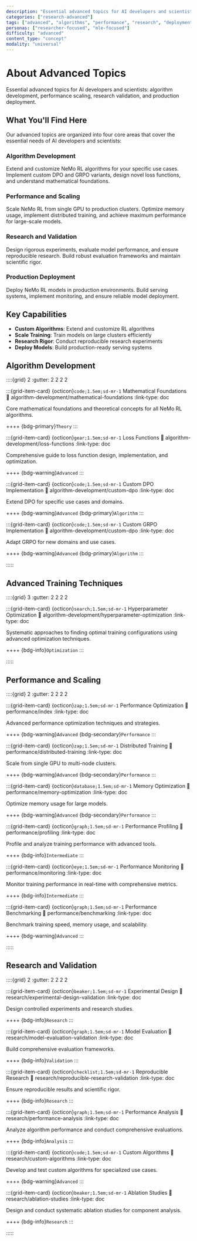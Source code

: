 ```yaml
---
description: "Essential advanced topics for AI developers and scientists: algorithm development, performance scaling, research validation, and production deployment"
categories: ["research-advanced"]
tags: ["advanced", "algorithms", "performance", "research", "deployment", "reinforcement-learning"]
personas: ["researcher-focused", "mle-focused"]
difficulty: "advanced"
content_type: "concept"
modality: "universal"
---
```


# About Advanced Topics

Essential advanced topics for AI developers and scientists: algorithm development, performance scaling, research validation, and production deployment.

## What You'll Find Here

Our advanced topics are organized into four core areas that cover the essential needs of AI developers and scientists:

### **Algorithm Development**
Extend and customize NeMo RL algorithms for your specific use cases. Implement custom DPO and GRPO variants, design novel loss functions, and understand mathematical foundations.

### **Performance and Scaling**
Scale NeMo RL from single GPU to production clusters. Optimize memory usage, implement distributed training, and achieve maximum performance for large-scale models.

### **Research and Validation**
Design rigorous experiments, evaluate model performance, and ensure reproducible research. Build robust evaluation frameworks and maintain scientific rigor.

### **Production Deployment**
Deploy NeMo RL models in production environments. Build serving systems, implement monitoring, and ensure reliable model deployment.

## Key Capabilities

- **Custom Algorithms**: Extend and customize RL algorithms
- **Scale Training**: Train models on large clusters efficiently
- **Research Rigor**: Conduct reproducible research experiments
- **Deploy Models**: Build production-ready serving systems

## Algorithm Development

::::{grid} 2
:gutter: 2 2 2 2

:::{grid-item-card} {octicon}`code;1.5em;sd-mr-1` Mathematical Foundations
:link: algorithm-development/mathematical-foundations
:link-type: doc

Core mathematical foundations and theoretical concepts for all NeMo RL algorithms.

++++
{bdg-primary}`Theory`
:::

:::{grid-item-card} {octicon}`gear;1.5em;sd-mr-1` Loss Functions
:link: algorithm-development/loss-functions
:link-type: doc

Comprehensive guide to loss function design, implementation, and optimization.

++++
{bdg-warning}`Advanced`
:::

:::{grid-item-card} {octicon}`code;1.5em;sd-mr-1` Custom DPO Implementation
:link: algorithm-development/custom-dpo
:link-type: doc

Extend DPO for specific use cases and domains.

++++
{bdg-warning}`Advanced` {bdg-primary}`Algorithm`
:::

:::{grid-item-card} {octicon}`code;1.5em;sd-mr-1` Custom GRPO Implementation
:link: algorithm-development/custom-dpo
:link-type: doc

Adapt GRPO for new domains and use cases.

++++
{bdg-warning}`Advanced` {bdg-primary}`Algorithm`
:::

:::::

## Advanced Training Techniques

::::{grid} 3
:gutter: 2 2 2 2



:::{grid-item-card} {octicon}`search;1.5em;sd-mr-1` Hyperparameter Optimization
:link: algorithm-development/hyperparameter-optimization
:link-type: doc

Systematic approaches to finding optimal training configurations using advanced optimization techniques.

++++
{bdg-info}`Optimization`
:::

:::::

## Performance and Scaling

::::{grid} 2
:gutter: 2 2 2 2

:::{grid-item-card} {octicon}`zap;1.5em;sd-mr-1` Performance Optimization
:link: performance/index
:link-type: doc

Advanced performance optimization techniques and strategies.

++++
{bdg-warning}`Advanced` {bdg-secondary}`Performance`
:::

:::{grid-item-card} {octicon}`zap;1.5em;sd-mr-1` Distributed Training
:link: performance/distributed-training
:link-type: doc

Scale from single GPU to multi-node clusters.

++++
{bdg-warning}`Advanced` {bdg-secondary}`Performance`
:::

:::{grid-item-card} {octicon}`database;1.5em;sd-mr-1` Memory Optimization
:link: performance/memory-optimization
:link-type: doc

Optimize memory usage for large models.

++++
{bdg-warning}`Advanced` {bdg-secondary}`Performance`
:::

:::{grid-item-card} {octicon}`graph;1.5em;sd-mr-1` Performance Profiling
:link: performance/profiling
:link-type: doc

Profile and analyze training performance with advanced tools.

++++
{bdg-info}`Intermediate`
:::

:::{grid-item-card} {octicon}`eye;1.5em;sd-mr-1` Performance Monitoring
:link: performance/monitoring
:link-type: doc

Monitor training performance in real-time with comprehensive metrics.

++++
{bdg-info}`Intermediate`
:::

:::{grid-item-card} {octicon}`graph;1.5em;sd-mr-1` Performance Benchmarking
:link: performance/benchmarking
:link-type: doc

Benchmark training speed, memory usage, and scalability.

++++
{bdg-warning}`Advanced`
:::



:::::

## Research and Validation

::::{grid} 2
:gutter: 2 2 2 2

:::{grid-item-card} {octicon}`beaker;1.5em;sd-mr-1` Experimental Design
:link: research/experimental-design-validation
:link-type: doc

Design controlled experiments and research studies.

++++
{bdg-info}`Research`
:::

:::{grid-item-card} {octicon}`graph;1.5em;sd-mr-1` Model Evaluation
:link: research/model-evaluation-validation
:link-type: doc

Build comprehensive evaluation frameworks.

++++
{bdg-info}`Validation`
:::

:::{grid-item-card} {octicon}`checklist;1.5em;sd-mr-1` Reproducible Research
:link: research/reproducible-research-validation
:link-type: doc

Ensure reproducible results and scientific rigor.

++++
{bdg-info}`Research`
:::



:::{grid-item-card} {octicon}`graph;1.5em;sd-mr-1` Performance Analysis
:link: research/performance-analysis
:link-type: doc

Analyze algorithm performance and conduct comprehensive evaluations.

++++
{bdg-info}`Analysis`
:::

:::{grid-item-card} {octicon}`code;1.5em;sd-mr-1` Custom Algorithms
:link: research/custom-algorithms
:link-type: doc

Develop and test custom algorithms for specialized use cases.

++++
{bdg-warning}`Advanced`
:::

:::{grid-item-card} {octicon}`beaker;1.5em;sd-mr-1` Ablation Studies
:link: research/ablation-studies
:link-type: doc

Design and conduct systematic ablation studies for component analysis.

++++
{bdg-info}`Research`
:::

:::::

